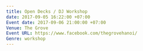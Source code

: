 ```yaml
---
title: Open Decks / DJ Workshop
date: 2017-09-05 16:22:00 +07:00
Event date: 2017-09-06 21:00:00 +07:00
Venue: The Grove
Event URL: https://www.facebook.com/thegrovehanoi/
Genre: workshop
---
```


